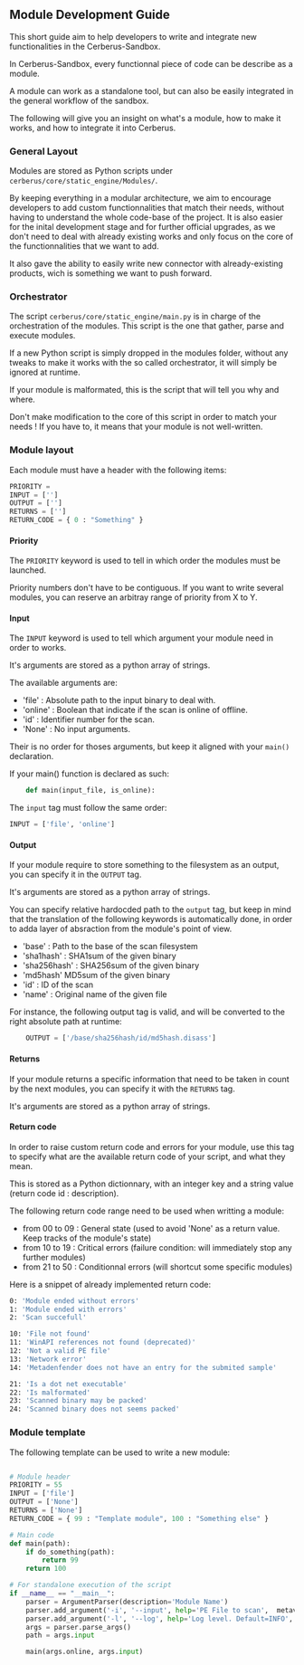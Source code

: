 ## Module Development Guide

This short guide aim to help developers to write and integrate new functionalities in the Cerberus-Sandbox.

In Cerberus-Sandbox, every functionnal piece of code can be describe as a module.

A module can work as a standalone tool, but can also be easily integrated in the general workflow of the sandbox.

The following will give you an insight on what's a module, how to make it works, and how to integrate it into Cerberus.

### General Layout
Modules are stored as Python scripts under `cerberus/core/static_engine/Modules/`.

By keeping everything in a modular architecture, we aim to encourage developers to add custom functionnalities that match their needs, without having to understand the whole code-base of the project. It is also easier for the inital development stage and for further official upgrades, as we don't need to deal with already existing works and only focus on the core of the functionnalities that we want to add.

It also gave the ability to easily write new connector with already-existing products, wich is something we want to push forward.

### Orchestrator

The script `cerberus/core/static_engine/main.py` is in charge of the orchestration of the modules. This script is the one that gather, parse and execute modules.

If a new Python script is simply dropped in the modules folder, without any tweaks to make it works with the so called orchestrator, it will simply be ignored at runtime.

If your module is malformated, this is the script that will tell you why and where.

Don't make modification to the core of this script in order to match your needs ! If you have to, it means that your module is not well-written.

### Module layout

Each module must have a header with the following items:
```python
PRIORITY = 
INPUT = ['']
OUTPUT = ['']
RETURNS = ['']
RETURN_CODE = { 0 : "Something" }
```

#### Priority

The `PRIORITY` keyword is used to tell in which order the modules must be launched. 

Priority numbers don't have to be contiguous. If you want to write several modules, you can reserve an arbitray range of priority from X to Y.

#### Input

The `INPUT` keyword is used to tell which argument your module need in order to works.

It's arguments are stored as a python array of strings.

The available arguments are:
* 'file' : Absolute path to the input binary to deal with.
* 'online' : Boolean that indicate if the scan is online of offline.
* 'id' : Identifier number for the scan.
* 'None' : No input arguments.

Their is no order for thoses arguments, but keep it aligned with your `main()` declaration.

If your main() function is declared as such:
```python
	def main(input_file, is_online):
```

The `input` tag must follow the same order:
```python
INPUT = ['file', 'online']
```

#### Output

If your module require to store something to the filesystem as an output, you can specify it in the `OUTPUT` tag.

It's arguments are stored as a python array of strings.

You can  specify relative hardocded path to the `output` tag, but keep in mind that the translation of the following keywords is automatically done, in order to adda layer of absraction from the module's point of view.

* 'base' : Path to the base of the scan filesystem
* 'sha1hash' : SHA1sum of the given binary
* 'sha256hash' : SHA256sum of the given binary
* 'md5hash' MD5sum of the given binary
* 'id' : ID of the scan
* 'name' : Original name of the given file

For instance, the following output tag is valid, and will be converted to the right absolute path at runtime:
```python
	OUTPUT = ['/base/sha256hash/id/md5hash.disass']
```

#### Returns

If your module returns a specific information that need to be taken in count by the next modules, you can specify it with the `RETURNS` tag.

It's arguments are stored as a python array of strings.

#### Return code

In order to raise custom return code and errors for your module, use this tag to specify what are the available return code of your script, and what they mean.

This is stored as a Python dictionnary, with an integer key and a string value (return code id : description).

The following return code range need to be used when writting a module:
* from 00 to 09 : General state (used to avoid 'None' as a return value. Keep tracks of the module's state)
* from 10 to 19 : Critical errors (failure condition: will immediately stop any further modules)
* from 21 to 50 : Conditionnal errors (will shortcut some specific modules)

Here is a snippet of already implemented return code:
```bash
0: 'Module ended without errors'
1: 'Module ended with errors'
2: 'Scan succefull'

10: 'File not found'
11: 'WinAPI references not found (deprecated)'
12: 'Not a valid PE file'
13: 'Network error'
14: 'Metadenfender does not have an entry for the submited sample'

21: 'Is a dot net executable'
22: 'Is malformated'
23: 'Scanned binary may be packed'
24: 'Scanned binary does not seems packed'
```

### Module template

The following template can be used to write a new module:
```python

# Module header
PRIORITY = 55
INPUT = ['file']
OUTPUT = ['None']
RETURNS = ['None']
RETURN_CODE = { 99 : "Template module", 100 : "Something else" }

# Main code
def main(path):
	if do_something(path):
		return 99
	return 100

# For standalone execution of the script
if __name__ == "__main__":
    parser = ArgumentParser(description='Module Name')
    parser.add_argument('-i', '--input', help='PE File to scan',  metavar='input-file.exe', required=True)
    parser.add_argument('-l', '--log', help='Log level. Default=INFO', choices=['DEBUG', 'INFO', 'WARNING', 'ERROR', 'CRITICAL'], required=False, default='INFO')
    args = parser.parse_args()
    path = args.input

    main(args.online, args.input)

```
